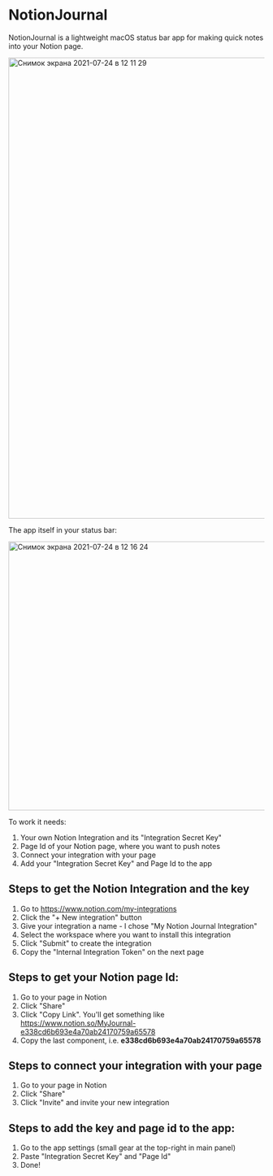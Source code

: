 # NotionJournal

NotionJournal is a lightweight macOS status bar app for making quick notes into your Notion page.

<img width="907" alt="Снимок экрана 2021-07-24 в 12 11 29" src="https://user-images.githubusercontent.com/2261168/126863801-e433a605-409a-4697-b28d-c80a24559ad0.png">

The app itself in your status bar:

<img width="529" alt="Снимок экрана 2021-07-24 в 12 16 24" src="https://user-images.githubusercontent.com/2261168/126863969-006c80fc-5ca6-404e-87dc-9312e865e095.png">


To work it needs:
1) Your own Notion Integration and its "Integration Secret Key"
2) Page Id of your Notion page, where you want to push notes
3) Connect your integration with your page
4) Add your "Integration Secret Key" and Page Id to the app

## Steps to get the Notion Integration and the key
1. Go to https://www.notion.com/my-integrations
2. Click the "+ New integration" button
3. Give your integration a name - I chose "My Notion Journal Integration"
4. Select the workspace where you want to install this integration
5. Click "Submit" to create the integration
6. Copy the "Internal Integration Token" on the next page

## Steps to get your Notion page Id:
1. Go to your page in Notion
2. Click "Share"
3. Click "Copy Link". You'll get something like https://www.notion.so/MyJournal-e338cd6b693e4a70ab24170759a65578
4. Copy the last component, i.e. **e338cd6b693e4a70ab24170759a65578**

## Steps to connect your integration with your page
1. Go to your page in Notion
2. Click "Share"
3. Click "Invite" and invite your new integration

## Steps to add the key and page id to the app:
1. Go to the app settings (small gear at the top-right in main panel)
2. Paste "Integration Secret Key" and "Page Id"
3. Done!
